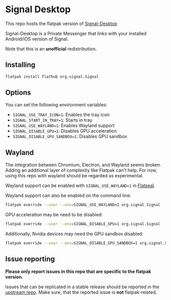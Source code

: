 # Signal Desktop

This repo hosts the flatpak version of [Signal-Desktop](https://github.com/signalapp/Signal-Desktop)

Signal-Desktop is a Private Messenger that links with your installed Android/iOS version of Signal.

Note that this is an **unofficial** redistribution.

## Installing

```bash
flatpak install flathub org.signal.Signal
```

## Options
You can set the following environment variables:

* `SIGNAL_USE_TRAY_ICON=1`: Enables the tray icon
* `SIGNAL_START_IN_TRAY=1`: Starts in tray
* `SIGNAL_USE_WAYLAND=1`: Enables Wayland support
* `SIGNAL_DISABLE_GPU=1`: Disables GPU acceleration
* `SIGNAL_DISABLE_GPU_SANDBOX=1`: Disables GPU sandbox

## Wayland
The integration between Chromium, Electron, and Wayland seems broken.
Adding an additional layer of complexity like Flatpak can't help.
For now, using this repo with wayland should be regarded as experimental.

Wayland support can be enabled with `SIGNAL_USE_WAYLAND=1` in [Flatseal](https://flathub.org/apps/details/com.github.tchx84.Flatseal).

Wayland support can also be enabled on the command line:

```bash
flatpak override --user --env=SIGNAL_USE_WAYLAND=1 org.signal.Signal
```

GPU acceleration may be need to be disabled:

```bash
flatpak override --user --env=SIGNAL_DISABLE_GPU=1 org.signal.Signal
```

Additionally, Nvidia devices may need the GPU sandbox disabled:

```bash
flatpak override --user --env=SIGNAL_DISABLE_GPU_SANDBOX=1 org.signal.Signal
```

## Issue reporting

**Please only report issues in this repo that are specific to the flatpak version.**

Issues that can be replicated in a stable release should be reported in the [upstream repo](https://github.com/signalapp/Signal-Desktop).
Make sure, that the reported issue is **not** flatpak-related.
